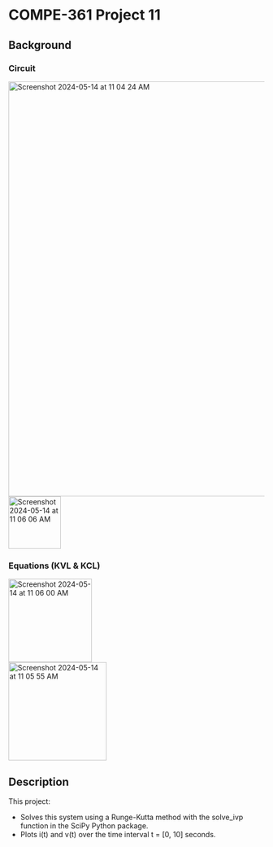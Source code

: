 # COMPE-361 Project 11
## Background
### Circuit
<img width="816" alt="Screenshot 2024-05-14 at 11 04 24 AM" src="https://github.com/aarontartz/Advanced-Programming-Projects/assets/166546889/1e7b3e12-9e23-44c2-b791-4734ac948a55">
<img width="103" alt="Screenshot 2024-05-14 at 11 06 06 AM" src="https://github.com/aarontartz/Advanced-Programming-Projects/assets/166546889/f0a50143-7cca-4c83-8078-1ae22311d0ff">

### Equations (KVL & KCL)
<img width="164" alt="Screenshot 2024-05-14 at 11 06 00 AM" src="https://github.com/aarontartz/Advanced-Programming-Projects/assets/166546889/7f751293-0689-47f4-b81a-3da82a751825"><br />
<img width="193" alt="Screenshot 2024-05-14 at 11 05 55 AM" src="https://github.com/aarontartz/Advanced-Programming-Projects/assets/166546889/b587030f-723a-4c24-8e89-1c6aed8fe48c">

## Description
This project:
* Solves this system using a Runge-Kutta method with the solve_ivp function in the SciPy Python package.
* Plots i(t) and v(t) over the time interval t = [0, 10] seconds.
